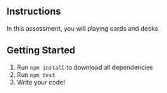 ## Instructions

In this assessment, you will playing cards and decks.

## Getting Started

1.  Run `npm install` to download all dependencies
1.  Run `npm test`
1.  Write your code!
